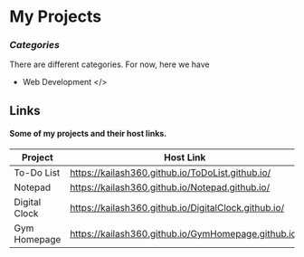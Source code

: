# My Projects
### _Categories_

There are different categories. For now, here we have

- Web Development </>
## Links

#### Some of my projects and their host links.

| Project | Host Link |
| ------ | ------ |
|To-Do List    | https://kailash360.github.io/ToDoList.github.io/     |
| Notepad      | https://kailash360.github.io/Notepad.github.io/      |
|Digital Clock | https://kailash360.github.io/DigitalClock.github.io/ |
| Gym Homepage | https://kailash360.github.io/GymHomepage.github.io/  |

